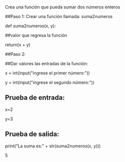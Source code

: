  
Crea una función que pueda sumar dos números enteros

##Paso 1: 
Crear una función llamada: suma2numeros

def suma2numeros(x, y):

##valor que regresa la función

  return(x + y)
  
##Paso 2:

##Dar valores  las entradas de la función:


x = int(input("ingrese el primer número:"))

y = int(input("ingrese el segundo número:"))

## Prueba de entrada:
x=2

y=3

## Prueba de salida:

print("La suma es:" + str(suma2numeros(x, y))) 

5


